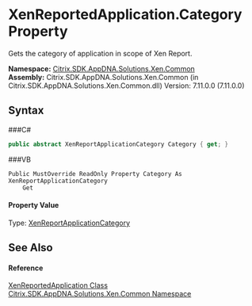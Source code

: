 # XenReportedApplication.Category Property 
 

Gets the category of application in scope of Xen Report.

**Namespace:**&nbsp;<a href="N_Citrix_SDK_AppDNA_Solutions_Xen_Common">Citrix.SDK.AppDNA.Solutions.Xen.Common</a><br />**Assembly:**&nbsp;Citrix.SDK.AppDNA.Solutions.Xen.Common (in Citrix.SDK.AppDNA.Solutions.Xen.Common.dll) Version: 7.11.0.0 (7.11.0.0)

## Syntax

###C#
```csharp
public abstract XenReportApplicationCategory Category { get; }
```

###VB
```vbnet
Public MustOverride ReadOnly Property Category As XenReportApplicationCategory
	Get
```


#### Property Value
Type: <a href="T_Citrix_SDK_AppDNA_Solutions_Xen_Common_XenReportApplicationCategory">XenReportApplicationCategory</a>

## See Also


#### Reference
<a href="T_Citrix_SDK_AppDNA_Solutions_Xen_Common_XenReportedApplication">XenReportedApplication Class</a><br /><a href="N_Citrix_SDK_AppDNA_Solutions_Xen_Common">Citrix.SDK.AppDNA.Solutions.Xen.Common Namespace</a><br />